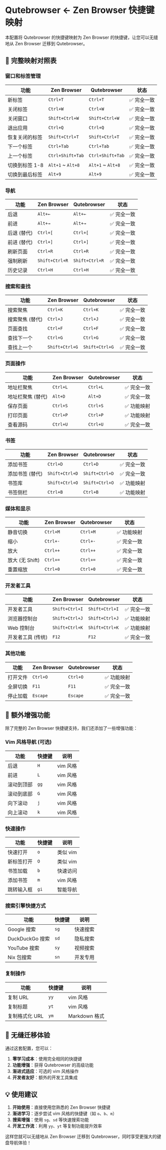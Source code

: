 # Qutebrowser ← Zen Browser 快捷键映射

本配置将 Qutebrowser 的快捷键映射为 Zen Browser 的快捷键，让您可以无缝地从 Zen Browser 迁移到 Qutebrowser。

## 🚀 完整映射对照表

### 窗口和标签管理

| 功能 | Zen Browser | Qutebrowser | 状态 |
|------|-------------|-------------|------|
| 新标签 | `Ctrl+T` | `Ctrl+T` | ✅ 完全一致 |
| 关闭标签 | `Ctrl+W` | `Ctrl+W` | ✅ 完全一致 |
| 关闭窗口 | `Shift+Ctrl+W` | `Shift+Ctrl+W` | ✅ 完全一致 |
| 退出应用 | `Ctrl+Q` | `Ctrl+Q` | ✅ 完全一致 |
| 恢复关闭的标签 | `Shift+Ctrl+T` | `Shift+Ctrl+T` | ✅ 完全一致 |
| 下一个标签 | `Ctrl+Tab` | `Ctrl+Tab` | ✅ 完全一致 |
| 上一个标签 | `Ctrl+Shift+Tab` | `Ctrl+Shift+Tab` | ✅ 完全一致 |
| 切换到标签 1-8 | `Alt+1` ~ `Alt+8` | `Alt+1` ~ `Alt+8` | ✅ 完全一致 |
| 切换到最后标签 | `Alt+9` | `Alt+9` | ✅ 完全一致 |

### 导航

| 功能 | Zen Browser | Qutebrowser | 状态 |
|------|-------------|-------------|------|
| 后退 | `Alt+←` | `Alt+←` | ✅ 完全一致 |
| 前进 | `Alt+→` | `Alt+→` | ✅ 完全一致 |
| 后退 (替代) | `Ctrl+[` | `Ctrl+[` | ✅ 完全一致 |
| 前进 (替代) | `Ctrl+]` | `Ctrl+]` | ✅ 完全一致 |
| 刷新页面 | `Ctrl+R` | `Ctrl+R` | ✅ 完全一致 |
| 强制刷新 | `Shift+Ctrl+R` | `Shift+Ctrl+R` | ✅ 完全一致 |
| 历史记录 | `Ctrl+H` | `Ctrl+H` | ✅ 完全一致 |

### 搜索和查找

| 功能 | Zen Browser | Qutebrowser | 状态 |
|------|-------------|-------------|------|
| 搜索聚焦 | `Ctrl+K` | `Ctrl+K` | ✅ 完全一致 |
| 搜索聚焦 (替代) | `Ctrl+J` | `Ctrl+J` | ✅ 完全一致 |
| 页面查找 | `Ctrl+F` | `Ctrl+F` | ✅ 完全一致 |
| 查找下一个 | `Ctrl+G` | `Ctrl+G` | ✅ 完全一致 |
| 查找上一个 | `Shift+Ctrl+G` | `Shift+Ctrl+G` | ✅ 完全一致 |

### 页面操作

| 功能 | Zen Browser | Qutebrowser | 状态 |
|------|-------------|-------------|------|
| 地址栏聚焦 | `Ctrl+L` | `Ctrl+L` | ✅ 完全一致 |
| 地址栏聚焦 (替代) | `Alt+D` | `Alt+D` | ✅ 完全一致 |
| 保存页面 | `Ctrl+S` | `Ctrl+S` | ✅ 功能映射 |
| 打印页面 | `Ctrl+P` | `Ctrl+P` | ✅ 功能映射 |
| 查看源码 | `Ctrl+U` | `Ctrl+U` | ✅ 完全一致 |

### 书签

| 功能 | Zen Browser | Qutebrowser | 状态 |
|------|-------------|-------------|------|
| 添加书签 | `Ctrl+D` | `Ctrl+D` | ✅ 完全一致 |
| 添加书签 (替代) | `Shift+Ctrl+D` | `Shift+Ctrl+D` | ✅ 完全一致 |
| 书签库 | `Shift+Ctrl+O` | `Shift+Ctrl+O` | ✅ 功能映射 |
| 书签侧栏 | `Ctrl+B` | `Ctrl+B` | ✅ 功能映射 |

### 媒体和显示

| 功能 | Zen Browser | Qutebrowser | 状态 |
|------|-------------|-------------|------|
| 静音切换 | `Ctrl+M` | `Ctrl+M` | ✅ 功能映射 |
| 缩小 | `Ctrl+-` | `Ctrl+-` | ✅ 完全一致 |
| 放大 | `Ctrl++` | `Ctrl++` | ✅ 完全一致 |
| 放大 (无 Shift) | `Ctrl+=` | `Ctrl+=` | ✅ 完全一致 |
| 重置缩放 | `Ctrl+0` | `Ctrl+0` | ✅ 完全一致 |

### 开发者工具

| 功能 | Zen Browser | Qutebrowser | 状态 |
|------|-------------|-------------|------|
| 开发者工具 | `Shift+Ctrl+I` | `Shift+Ctrl+I` | ✅ 完全一致 |
| 浏览器控制台 | `Shift+Ctrl+J` | `Shift+Ctrl+J` | ✅ 功能映射 |
| Web 控制台 | `Shift+Ctrl+K` | `Shift+Ctrl+K` | ✅ 功能映射 |
| 开发者工具 (传统) | `F12` | `F12` | ✅ 完全一致 |

### 其他功能

| 功能 | Zen Browser | Qutebrowser | 状态 |
|------|-------------|-------------|------|
| 打开文件 | `Ctrl+O` | `Ctrl+O` | ✅ 功能映射 |
| 全屏切换 | `F11` | `F11` | ✅ 完全一致 |
| 停止加载 | `Escape` | `Escape` | ✅ 完全一致 |

## 🎯 额外增强功能

除了完整的 Zen Browser 快捷键支持，我们还添加了一些增强功能：

### Vim 风格导航 (可选)
| 功能 | 快捷键 | 说明 |
|------|--------|------|
| 后退 | `H` | vim 风格 |
| 前进 | `L` | vim 风格 |
| 滚动到顶部 | `gg` | vim 风格 |
| 滚动到底部 | `G` | vim 风格 |
| 向下滚动 | `j` | vim 风格 |
| 向上滚动 | `k` | vim 风格 |

### 快速操作
| 功能 | 快捷键 | 说明 |
|------|--------|------|
| 快速打开 | `o` | 类似 vim |
| 新标签打开 | `O` | 类似 vim |
| 书签加载 | `b` | 快速访问 |
| 添加书签 | `m` | vim 风格 |
| 跳转输入框 | `gi` | 智能导航 |

### 搜索引擎快捷方式
| 功能 | 快捷键 | 说明 |
|------|--------|------|
| Google 搜索 | `sg` | 快速搜索 |
| DuckDuckGo 搜索 | `sd` | 隐私搜索 |
| YouTube 搜索 | `sy` | 视频搜索 |
| Nix 包搜索 | `sn` | 开发专用 |

### 复制操作
| 功能 | 快捷键 | 说明 |
|------|--------|------|
| 复制 URL | `yy` | vim 风格 |
| 复制标题 | `yt` | vim 风格 |
| 复制格式化 URL | `ym` | Markdown 格式 |

## 🚀 无缝迁移体验

通过这套配置，您可以：

1. **零学习成本**：使用完全相同的快捷键
2. **功能增强**：获得 Qutebrowser 的高级功能
3. **渐进式适应**：可选的 vim 风格操作
4. **开发者友好**：额外的开发工具集成

## 💡 使用建议

1. **开始使用**：直接使用您熟悉的 Zen Browser 快捷键
2. **渐进学习**：逐步尝试 vim 风格的快捷键（如 `o`、`b`、`m`）
3. **搜索增强**：使用 `sg`、`sd` 等快速搜索功能
4. **开发工作流**：利用 `yy`、`yt` 等复制功能提升效率

这样您就可以无缝地从 Zen Browser 迁移到 Qutebrowser，同时享受更强大的键盘导航体验！
